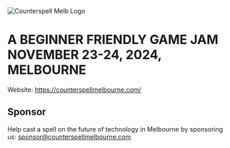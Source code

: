 ![Counterspell Melb Logo](https://cloud-8dape96wj-hack-club-bot.vercel.app/0logo.png)
# A BEGINNER FRIENDLY GAME JAM NOVEMBER 23-24, 2024, MELBOURNE
Website: https://counterspellmelbourne.com/
## Sponsor
Help cast a spell on the future of technology in Melbourne by sponsoring us: sponsor@counterspellmelbourne.com

